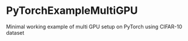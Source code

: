 # PyTorchExampleMultiGPU
Minimal working example of multi GPU setup on PyTorch using CIFAR-10 dataset
